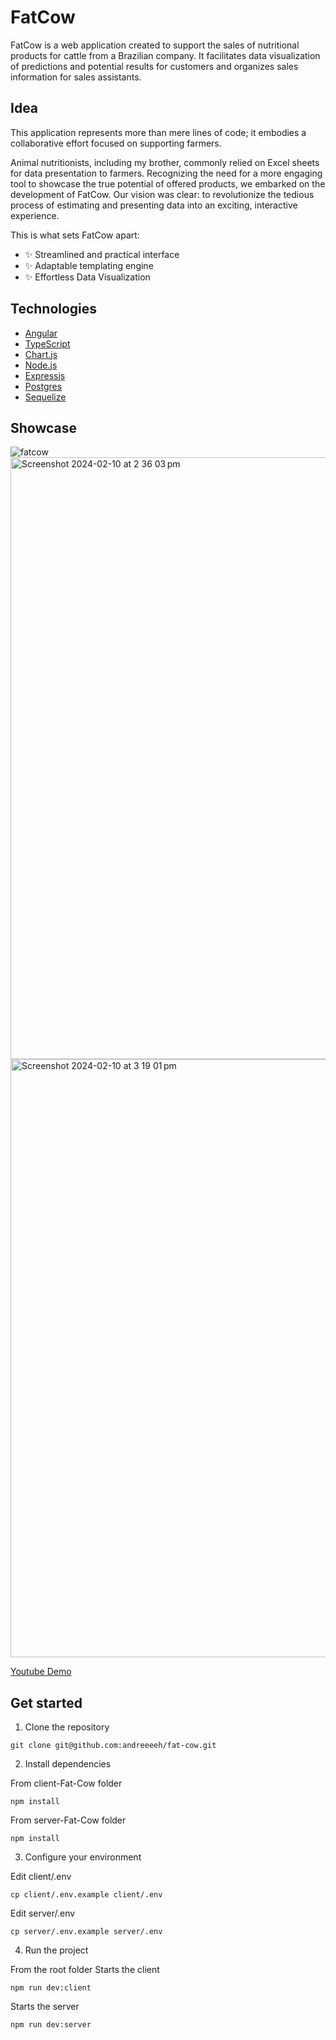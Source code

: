 # FatCow

FatCow is a web application created to support the sales of nutritional products for cattle from a Brazilian company. It facilitates data visualization of predictions and potential results for customers and organizes sales information for sales assistants.

## Idea

This application represents more than mere lines of code; it embodies a collaborative effort focused on supporting farmers.

Animal nutritionists, including my brother, commonly relied on Excel sheets for data presentation to farmers. Recognizing the need for a more engaging tool to showcase the true potential of offered products, we embarked on the development of FatCow. Our vision was clear: to revolutionize the tedious process of estimating and presenting data into an exciting, interactive experience.

This is what sets FatCow apart:

- ✨ Streamlined and practical interface
- ✨ Adaptable templating engine
- ✨ Effortless Data Visualization

## Technologies

- [Angular](https://angular.io/)
- [TypeScript](https://www.typescriptlang.org/)
- [Chart.js](https://www.chartjs.org/)
- [Node.js](https://nodejs.org/en)
- [Expressjs](https://expressjs.com/)
- [Postgres](https://postgresapp.com/)
- [Sequelize](https://sequelize.org/)

## Showcase

![fatcow](https://github.com/andreeeeh/fat-cow/assets/144232373/a5f1e325-0a6c-4c7c-8b73-28e56ec5d021)
<img width="963" alt="Screenshot 2024-02-10 at 2 36 03 pm" src="https://github.com/andreeeeh/fat-cow/assets/144232373/01ba39fc-3040-413a-b781-7a873a322685">
<img width="957" alt="Screenshot 2024-02-10 at 3 19 01 pm" src="https://github.com/andreeeeh/fat-cow/assets/144232373/b74094bd-31b9-457f-bc0c-53894de916d4">

[Youtube Demo](https://youtu.be/FN3KCPdKtjk)
## Get started

1. Clone the repository
```
git clone git@github.com:andreeeeh/fat-cow.git
```
2. Install dependencies

From client-Fat-Cow folder
```
npm install
```
From server-Fat-Cow folder
```
npm install
```

3. Configure your environment
   
Edit client/.env
```
cp client/.env.example client/.env
```
Edit server/.env
```
cp server/.env.example server/.env
```

4. Run the project

From the root folder
Starts the client
```
npm run dev:client
```
Starts the server
```
npm run dev:server
```
